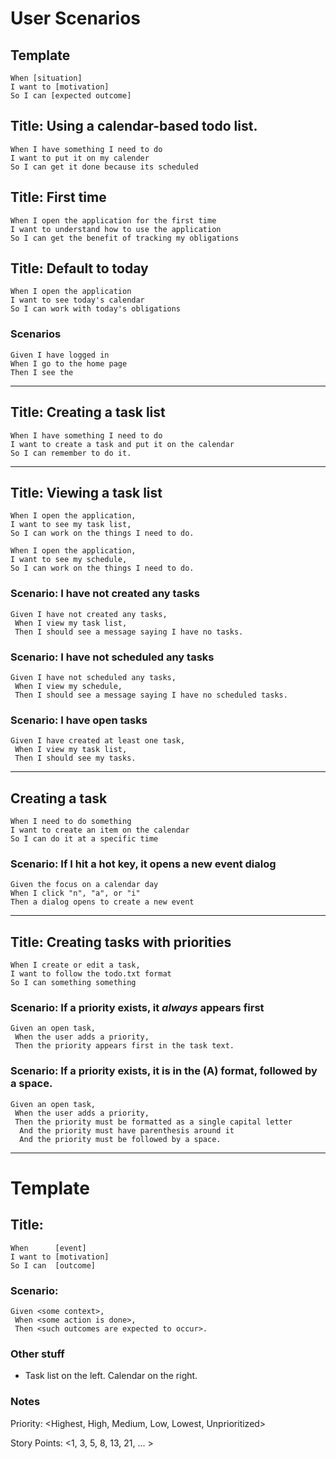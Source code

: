 # User Scenarios

## Template
```
When [situation]
I want to [motivation]
So I can [expected outcome]
```


## Title: Using a calendar-based todo list.
```
When I have something I need to do
I want to put it on my calender
So I can get it done because its scheduled
```

## Title: First time
```
When I open the application for the first time
I want to understand how to use the application
So I can get the benefit of tracking my obligations
```

## Title: Default to today
```
When I open the application
I want to see today's calendar
So I can work with today's obligations
```

### Scenarios
```
Given I have logged in
When I go to the home page
Then I see the 
```



----

## Title: Creating a task list
```
When I have something I need to do
I want to create a task and put it on the calendar
So I can remember to do it.
```

---

## Title: Viewing a task list

```
When I open the application,
I want to see my task list,
So I can work on the things I need to do.
```

```
When I open the application,
I want to see my schedule,
So I can work on the things I need to do.
```

### Scenario: I have not created any tasks

```
Given I have not created any tasks,
 When I view my task list,
 Then I should see a message saying I have no tasks.
```

### Scenario: I have not scheduled any tasks

```
Given I have not scheduled any tasks,
 When I view my schedule,
 Then I should see a message saying I have no scheduled tasks.
```

### Scenario: I have open tasks

```
Given I have created at least one task,
 When I view my task list,
 Then I should see my tasks.
```

---

## Creating a task

```
When I need to do something
I want to create an item on the calendar
So I can do it at a specific time
```

### Scenario: If I hit a hot key, it opens a new event dialog

```
Given the focus on a calendar day
When I click "n", "a", or "i"
Then a dialog opens to create a new event
```

---

## Title: Creating tasks with priorities

```
When I create or edit a task,
I want to follow the todo.txt format
So I can something something
```

### Scenario: If a priority exists, it _always_ appears first

```
Given an open task,
 When the user adds a priority,
 Then the priority appears first in the task text.
```

### Scenario: If a priority exists, it is in the (A) format, followed by a space.

```
Given an open task,
 When the user adds a priority,
 Then the priority must be formatted as a single capital letter
  And the priority must have parenthesis around it
  And the priority must be followed by a space.
```

---

# Template

## Title: <What this user story is about>

```
When      [event]
I want to [motivation]
So I can  [outcome]
``` 

### Scenario: <What should happen>

```
Given <some context>,
 When <some action is done>,
 Then <such outcomes are expected to occur>.
```
### Other stuff

* Task list on the left. Calendar on the right.



### Notes

Priority: <Highest, High, Medium, Low, Lowest, Unprioritized>

Story Points: <1, 3, 5, 8, 13, 21, ... >
